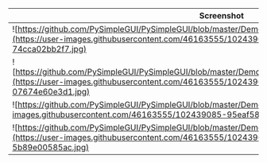 
|Screenshot|Demo File|
|--|--|
| ![https://github.com/PySimpleGUI/PySimpleGUI/blob/master/DemoPrograms/Demo_Borderless_Window.py](https://user-images.githubusercontent.com/46163555/102439082-95525f00-3feb-11eb-89dd-74cca02bb2f7.jpg) | [Demo_Borderless_Window](https://github.com/PySimpleGUI/PySimpleGUI/blob/master/DemoPrograms/Demo_Borderless_Window.py) |
| ![https://github.com/PySimpleGUI/PySimpleGUI/blob/master/DemoPrograms/Demo_Base64_Image_Encoder.py](https://user-images.githubusercontent.com/46163555/102439083-95eaf580-3feb-11eb-8c27-07674e60e3d1.jpg) | [Demo_Base64_Image_Encoder](https://github.com/PySimpleGUI/PySimpleGUI/blob/master/DemoPrograms/Demo_Base64_Image_Encoder.py) |
| ![https://github.com/PySimpleGUI/PySimpleGUI/blob/master/DemoPrograms/Demo_Bar_Chart.py](https://user-images.githubusercontent.com/46163555/102439085-95eaf580-3feb-11eb-81f1-e0f3b34dd4a1.jpg) | [Demo_Bar_Chart](https://github.com/PySimpleGUI/PySimpleGUI/blob/master/DemoPrograms/Demo_Bar_Chart.py) |
| ![https://github.com/PySimpleGUI/PySimpleGUI/blob/master/DemoPrograms/Demo_All_Widgets.py](https://user-images.githubusercontent.com/46163555/102439086-95eaf580-3feb-11eb-8215-5b89e00585ac.jpg) | [Demo_All_Widgets](https://github.com/PySimpleGUI/PySimpleGUI/blob/master/DemoPrograms/Demo_All_Widgets.py) |
